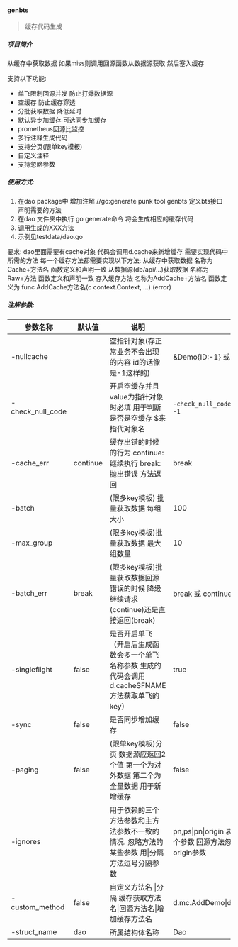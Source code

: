 #### genbts

> 缓存代码生成

##### 项目简介

从缓存中获取数据 如果miss则调用回源函数从数据源获取 然后塞入缓存

支持以下功能:

- 单飞限制回源并发 防止打爆数据源
- 空缓存 防止缓存穿透
- 分批获取数据 降低延时
- 默认异步加缓存 可选同步加缓存
- prometheus回源比监控
- 多行注释生成代码
- 支持分页(限单key模板)
- 自定义注释
- 支持忽略参数

##### 使用方式:
1. 在dao package中 增加注解 //go:generate punk tool genbts 定义bts接口 声明需要的方法
2. 在dao 文件夹中执行 go generate命令 将会生成相应的缓存代码
3. 调用生成的XXX方法
4. 示例见testdata/dao.go

要求:
dao里面需要有cache对象 代码会调用d.cache来新增缓存
需要实现代码中所需的方法 每一个缓存方法都需要实现以下方法:
从缓存中获取数据 名称为Cache+方法名 函数定义和声明一致
从数据源(db/api/...)获取数据 名称为Raw+方法 函数定义和声明一致
存入缓存方法  名称为AddCache+方法名 函数定义为 func AddCache方法名(c context.Context, ...) (error)

##### 注解参数:
| 参数名称         | 默认值 | 说明                                                         | 示例                                                         |
| ---------------- | ------ | ------------------------------------------------------------ | ------------------------------------------------------------ |
| -nullcache       |        | 空指针对象(存正常业务不会出现的内容 id的话像是-1这样的)      | &Demo{ID:-1} 或-1 或"null"                                |
| -check_null_code |        | 开启空缓存并且value为指针对象时必填 用于判断是否是空缓存 $来指代对象名 | `-check_null_code=$!=nil&&$.ID==-1  或  $ == -1`             |
| -cache_err       |continue| 缓存出错的时候的行为 continue: 继续执行 break: 抛出错误 方法返回|break|
| -batch           |        | (限多key模板) 批量获取数据 每组大小                          | 100                                                          |
| -max_group       |        | (限多key模板)批量获取数据 最大组数量                         | 10                                                           |
| -batch_err       | break  | (限多key模板)批量获取数据回源错误的时候 降级继续请求(continue)还是直接返回(break) | break 或 continue                                            |
| -singleflight    | false  | 是否开启单飞（开启后生成函数会多一个单飞名称参数 生成的代码会调用d.cacheSFNAME方法获取单飞的key） | true                                                         |
| -sync            | false  | 是否同步增加缓存                                             | false                                                        |
| -paging          | false  | (限单key模板)分页 数据源应返回2个值 第一个为对外数据 第二个为全量数据 用于新增缓存 | false                                                        |
| -ignores         |        | 用于依赖的三个方法参数和主方法参数不一致的情况. 忽略方法的某些参数 用\|分隔方法逗号分隔参数 | pn,ps\|pn\|origin 表示"缓存获取"方法忽略pn,ps两个参数 回源方法忽略pn参数 加缓存方法忽略origin参数 |
| -custom_method   | false  | 自定义方法名 \|分隔 缓存获取方法名\|回源方法名\|增加缓存方法名 | d.mc.AddDemo\|d.mysql.Demo\|d.mc.AddDemo            |
| -struct_name     | dao    | 所属结构体名称  | Dao|
